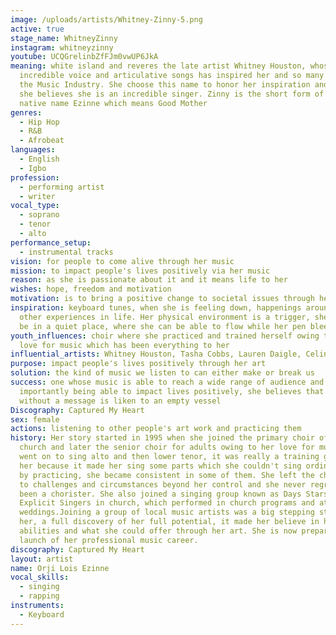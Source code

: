 ```yaml
---
image: /uploads/artists/Whitney-Zinny-5.png
active: true
stage_name: WhitneyZinny
instagram: whitneyzinny
youtube: UCQGrelinbZfFJm0vwUP6JkA
meaning: white island and reveres the late artist Whitney Houston, whose
  incredible voice and articulative songs has inspired her and so many others in
  the Music Industry. She choose this name to honor her inspiration and because
  she believes she is an incredible singer. Zinny is the short form of her
  native name Ezinne which means Good Mother
genres:
  - Hip Hop
  - R&B
  - Afrobeat
languages:
  - English
  - Igbo
profession:
  - performing artist
  - writer
vocal_type:
  - soprano
  - tenor
  - alto
performance_setup:
  - instrumental tracks
vision: for people to come alive through her music
mission: to impact people's lives positively via her music
reason: as she is passionate about it and it means life to her
wishes: hope, freedom and motivation
motivation: is to bring a positive change to societal issues through her music
inspiration: keyboard tunes, when she is feeling down, happenings around her and
  other experiences in life. Her physical environment is a trigger, she loves to
  be in a quiet place, where she can be able to flow while her pen bleeds
youth_influences: choir where she practiced and trained herself owing to her
  love for music which has been everything to her
influential_artists: Whitney Houston, Tasha Cobbs, Lauren Daigle, Celine Dion
purpose: impact people's lives positively through her art
solution: the kind of music we listen to can either make or break us
success: one whose music is able to reach a wide range of audience and most
  importantly being able to impact lives positively, she believes that music
  without a message is liken to an empty vessel
Discography: Captured My Heart
sex: female
actions: listening to other people's art work and practicing them
history: Her story started in 1995 when she joined the primary choir of her
  church and later the senior choir for adults owing to her love for music.She
  went on to sing alto and then lower tenor, it was really a training ground for
  her because it made her sing some parts which she couldn't sing ordinarily and
  by practicing, she became consistent in some of them. She left the choir owing
  to challenges and circumstances beyond her control and she never regretted
  been a chorister. She also joined a singing group known as Days Stars and
  Explicit Singers in church, which performed in church programs and at
  weddings.Joining a group of local music artists was a big stepping stone for
  her, a full discovery of her full potential, it made her believe in her
  abilities and what she could offer through her art. She is now preparing the
  launch of her professional music career.
discography: Captured My Heart
layout: artist
name: Orji Lois Ezinne
vocal_skills:
  - singing
  - rapping
instruments:
  - Keyboard
---
```

